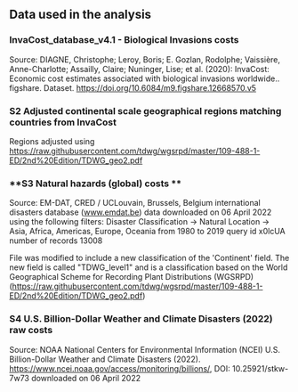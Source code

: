 ## Data used in the analysis

### **InvaCost_database_v4.1 - Biological Invasions costs** 
Source:
DIAGNE, Christophe; Leroy, Boris; E. Gozlan, Rodolphe; Vaissière, Anne-Charlotte; Assailly, Claire; Nuninger, Lise; et al. (2020): 
InvaCost: Economic cost estimates associated with biological invasions worldwide.. figshare. 
Dataset. https://doi.org/10.6084/m9.figshare.12668570.v5 

### **S2 Adjusted continental scale geographical regions matching countries from InvaCost**
Regions adjusted using https://raw.githubusercontent.com/tdwg/wgsrpd/master/109-488-1-ED/2nd%20Edition/TDWG_geo2.pdf

### **S3 Natural hazards (global) costs **
Source:
EM-DAT, CRED / UCLouvain, Brussels, Belgium international disasters database (www.emdat.be)
data downloaded on 06 April 2022 using the following filters:
Disaster Classification -> Natural
Location -> Asia, Africa, Americas, Europe, Oceania
from 1980 to 2019
query id x0lcUA
number of records 13008

File was modified to include a new classification of the 'Continent' field. 
The new field is called "TDWG_level1" and is a classification based on the World Geographical Scheme for Recording Plant Distributions (WGSRPD) 
(https://raw.githubusercontent.com/tdwg/wgsrpd/master/109-488-1-ED/2nd%20Edition/TDWG_geo2.pdf)

### **S4 U.S. Billion-Dollar Weather and Climate Disasters (2022) raw costs** 
Source:
NOAA National Centers for Environmental Information (NCEI) U.S. Billion-Dollar Weather and Climate Disasters (2022). 
https://www.ncei.noaa.gov/access/monitoring/billions/, DOI: 10.25921/stkw-7w73
downloaded on 06 April 2022
